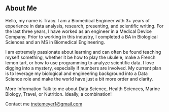 ## About Me

Hello, my name is Tracy. I am a Biomedical Engineer with 3+ years of experience in data analysis, research, presenting, and scientific writing. For the last three years, I have worked as an engineer in a Medical Device Company. Prior to working in this industry, I completed a BA in Biological Sciences and an MS in Biomedical Engineering. 

I am extremely passionate about learning and can often be found teaching myself something, whether it be how to play the ukulele, make a French lemon tart, or how to use programming to analyze scientific data. I love digging into a mystery, especially if numbers are involved. My current plan is to leverage my biological and engineering background into a Data Science role and make the world have just a bit more order and clarity.

More Information
Talk to me about Data Science, Health Sciences, Marine Biology, Travel, or Nutrition. Ideally, a combination! 

Contact me
tnetemeyer1@gmail.com
